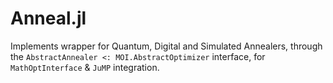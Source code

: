 # Anneal.jl

Implements wrapper for Quantum, Digital and Simulated Annealers, through the `AbstractAnnealer <: MOI.AbstractOptimizer` interface, for `MathOptInterface` & `JuMP` integration.

